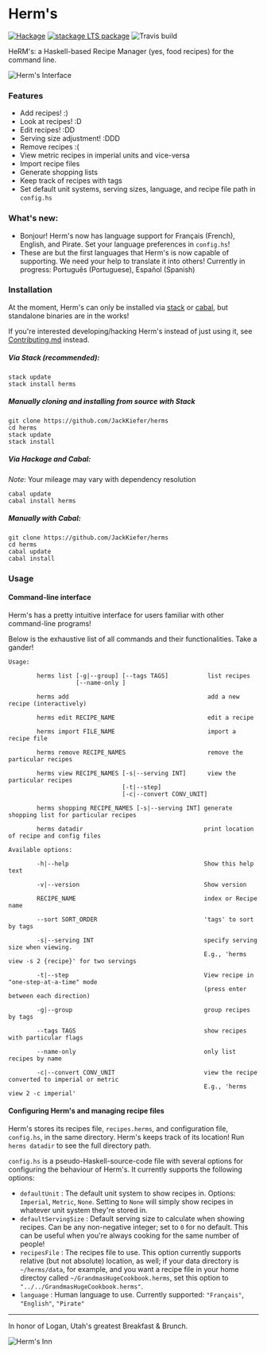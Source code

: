 # Herm's

[![Hackage](https://img.shields.io/hackage/v/herms.svg)](https://hackage.haskell.org/package/herms)
[![stackage LTS
package](http://stackage.org/package/herms/badge/lts)](http://stackage.org/lts/package/herms)
![Travis build](https://api.travis-ci.org/JackKiefer/herms.svg?branch=master)

HeRM's: a Haskell-based Recipe Manager (yes, food recipes) for the command line.

![Herm's Interface](https://i.imgur.com/u9fPapw.jpg)

### Features
- Add recipes! :)
- Look at recipes! :D
- Edit recipes! :DD
- Serving size adjustment! :DDD
- Remove recipes :(
- View metric recipes in imperial units and vice-versa
- Import recipe files
- Generate shopping lists
- Keep track of recipes with tags
- Set default unit systems, serving sizes, language, and recipe file path in ``config.hs``

### What's new:
- Bonjour! Herm's now has language support for Français (French), English, and Pirate. Set your language preferences in ``config.hs``!
- These are but the first languages that Herm's is now capable of supporting. We need your help to translate it into others! Currently in progress: Português (Portuguese), Español (Spanish)

### Installation

At the moment, Herm's can only be installed via [stack](https://docs.haskellstack.org/en/stable/README/) or [cabal](https://www.haskell.org/cabal/), but standalone binaries are in the works!

If you're interested developing/hacking Herm's instead of just using it, see [Contributing.md](Contibuting.md) instead.

##### Via Stack _(recommended)_:

```
stack update
stack install herms
```

##### Manually cloning and installing from source with Stack

```
git clone https://github.com/JackKiefer/herms
cd herms
stack update
stack install
```

##### Via Hackage and Cabal:

_Note_: Your mileage may vary with dependency resolution

```
cabal update
cabal install herms
```

##### Manually with Cabal:

```
git clone https://github.com/JackKiefer/herms
cd herms
cabal update
cabal install
```

### Usage

#### Command-line interface

Herm's has a pretty intuitive interface for users familiar with other command-line programs!

Below is the exhaustive list of all commands and their functionalities. Take a gander!

```
Usage:

        herms list [-g|--group] [--tags TAGS]           list recipes
                   [--name-only ]

        herms add                                       add a new recipe (interactively)

        herms edit RECIPE_NAME                          edit a recipe

        herms import FILE_NAME                          import a recipe file

        herms remove RECIPE_NAMES                       remove the particular recipes

        herms view RECIPE_NAMES [-s|--serving INT]      view the particular recipes
                                [-t|--step]
                                [-c|--convert CONV_UNIT]

        herms shopping RECIPE_NAMES [-s|--serving INT] generate shopping list for particular recipes

        herms datadir                                  print location of recipe and config files

Available options:

        -h|--help                                      Show this help text

        -v|--version                                   Show version

        RECIPE_NAME                                    index or Recipe name

        --sort SORT_ORDER                              'tags' to sort by tags

        -s|--serving INT                               specify serving size when viewing.
                                                       E.g., 'herms view -s 2 {recipe}' for two servings

        -t|--step                                      View recipe in "one-step-at-a-time" mode
                                                       (press enter between each direction)

        -g|--group                                     group recipes by tags

        --tags TAGS                                    show recipes with particular flags

        --name-only                                    only list recipes by name

        -c|--convert CONV_UNIT                         view the recipe converted to imperial or metric
                                                       E.g., 'herms view 2 -c imperial'
```

#### Configuring Herm's and managing recipe files

Herm's stores its recipes file, ``recipes.herms``,  and configuration file, ``config.hs``, in the same directory. Herm's keeps track of its location! Run ``herms datadir`` to see the full directory path.

``config.hs`` is a pseudo-Haskell-source-code file with several options for configuring the behaviour of Herm's. It currently supports the following options:

- `defaultUnit` : The default unit system to show recipes in. Options: `Imperial`, `Metric`, `None`. Setting to `None` will simply show recipes in whatever unit system they're stored in.
- `defaultServingSize` : Default serving size to calculate when showing recipes. Can be any non-negative integer; set to `0` for no default. This can be useful when you're always cooking for the same number of people!
- `recipesFile` : The recipes file to use. This option currently supports relative (but not absolute) location, as well; if your data directory is `~/herms/data`, for example, and you want a recipe file in your home directoy called `~/GrandmasHugeCookbook.herms`, set this option to `"../../GrandmasHugeCookbook.herms"`.
- `language` : Human language to use. Currently supported: ``"Français"``, ``"English"``, ``"Pirate"``


---

In honor of Logan, Utah's greatest Breakfast & Brunch.

![Herm's Inn](https://images.duckduckgo.com/iu/?u=https%3A%2F%2Firs2.4sqi.net%2Fimg%2Fgeneral%2F600x600%2F803_DzmDgevV4Yw5OrVsh9c4iaE7Bx8aSA0AY7y4L5Um7Qg.jpg&f=1)
